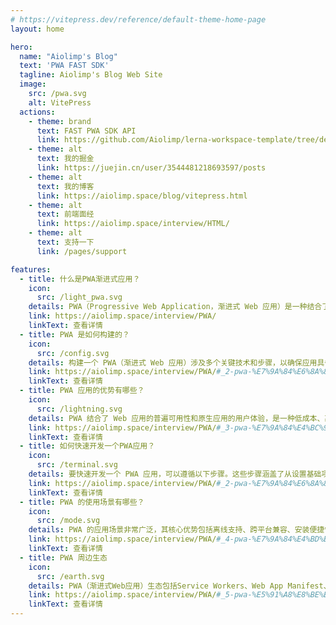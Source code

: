 ```yaml
---
# https://vitepress.dev/reference/default-theme-home-page
layout: home

hero:
  name: "Aiolimp's Blog"
  text: 'PWA FAST SDK'
  tagline: Aiolimp's Blog Web Site
  image:
    src: /pwa.svg
    alt: VitePress
  actions:
    - theme: brand
      text: FAST PWA SDK API
      link: https://github.com/Aiolimp/lerna-workspace-template/tree/dev/packages/fast-pwa-sdk
    - theme: alt
      text: 我的掘金
      link: https://juejin.cn/user/3544481218693597/posts
    - theme: alt
      text: 我的博客
      link: https://aiolimp.space/blog/vitepress.html
    - theme: alt
      text: 前端面经
      link: https://aiolimp.space/interview/HTML/
    - theme: alt
      text: 支持一下
      link: /pages/support

features:
  - title: 什么是PWA渐进式应用？
    icon:
      src: /light_pwa.svg
    details: PWA（Progressive Web Application，渐进式 Web 应用）是一种结合了传统 Web 应用与原生移动应用优势的应用程序。PWA 利用现代 Web 技术提供用户体验接近原生应用的 Web 应用
    link: https://aiolimp.space/interview/PWA/
    linkText: 查看详情
  - title: PWA 是如何构建的？
    icon:
      src: /config.svg
    details: 构建一个 PWA（渐进式 Web 应用）涉及多个关键技术和步骤，以确保应用具备离线能力、快速加载、可安装性等核心特性。以下是构建 PWA 的主要步骤和技术。
    link: https://aiolimp.space/interview/PWA/#_2-pwa-%E7%9A%84%E6%8A%80%E6%9C%AF%E6%A0%B8%E5%BF%83-%E5%A6%82%E4%BD%95%E6%9E%84%E5%BB%BApwa
    linkText: 查看详情
  - title: PWA 应用的优势有哪些？
    icon:
      src: /lightning.svg
    details: PWA 结合了 Web 应用的普遍可用性和原生应用的用户体验，是一种低成本、高效能的跨平台应用开发解决方案，通过提供离线能力、推送通知、可安装性等特性，能够在保持用户体验的同时，降低开发、维护和分发成本。
    link: https://aiolimp.space/interview/PWA/#_3-pwa-%E7%9A%84%E4%BC%98%E5%8A%BF%E4%B8%8E%E5%8A%A3%E5%8A%BF
    linkText: 查看详情
  - title: 如何快速开发一个PWA应用？
    icon:
      src: /terminal.svg
    details: 要快速开发一个 PWA 应用，可以遵循以下步骤。这些步骤涵盖了从设置基础项目到实现 PWA 核心特性的所有内容。
    link: https://aiolimp.space/interview/PWA/#_2-pwa-%E7%9A%84%E6%8A%80%E6%9C%AF%E6%A0%B8%E5%BF%83-%E5%A6%82%E4%BD%95%E6%9E%84%E5%BB%BApwa
    linkText: 查看详情
  - title: PWA 的使用场景有哪些？
    icon:
      src: /mode.svg
    details: PWA 的应用场景非常广泛，其核心优势包括离线支持、跨平台兼容、安装便捷性等，使其适用于各种类型的应用和服务。无论是商业、教育、医疗还是娱乐领域，PWA 都能够提供流畅、高效和可靠的用户体验。
    link: https://aiolimp.space/interview/PWA/#_4-pwa-%E7%9A%84%E4%BD%BF%E7%94%A8%E5%9C%BA%E6%99%AF
    linkText: 查看详情
  - title: PWA 周边生态
    icon:
      src: /earth.svg
    details: PWA（渐进式Web应用）生态包括Service Workers、Web App Manifest、响应式设计、离线支持、推送通知和应用缓存等技术，旨在提升Web应用的性能和用户体验，接近原生应用的功能。
    link: https://aiolimp.space/interview/PWA/#_5-pwa-%E5%91%A8%E8%BE%B9%E7%94%9F%E6%80%81
    linkText: 查看详情
---
```


<VisitorPanel></VisitorPanel>
<confetti />
